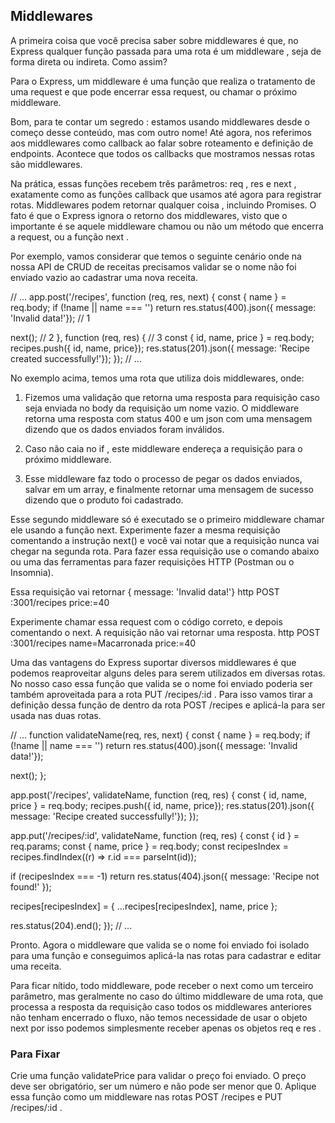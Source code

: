 ## Middlewares

A primeira coisa que você precisa saber sobre middlewares é que, no Express qualquer função passada para uma rota é um middleware , seja de forma direta ou indireta. Como assim?

Para o Express, um middleware é uma função que realiza o tratamento de uma request e que pode encerrar essa request, ou chamar o próximo middleware.

Bom, para te contar um segredo : estamos usando middlewares desde o começo desse conteúdo, mas com outro nome! Até agora, nos referimos aos middlewares como callback ao falar sobre roteamento e definição de endpoints. Acontece que todos os callbacks que mostramos nessas rotas são middlewares.

Na prática, essas funções recebem três parâmetros: req , res e next , exatamente como as funções callback que usamos até agora para registrar rotas. Middlewares podem retornar qualquer coisa , incluindo Promises. O fato é que o Express ignora o retorno dos middlewares, visto que o importante é se aquele middleware chamou ou não um método que encerra a request, ou a função next .

Por exemplo, vamos considerar que temos o seguinte cenário onde na nossa API de CRUD de receitas precisamos validar se o nome não foi enviado vazio ao cadastrar uma nova receita.

// ...
app.post('/recipes',
function (req, res, next) {
  const { name } = req.body;
  if (!name || name === '') return res.status(400).json({ message: 'Invalid data!'}); // 1

  next(); // 2
},
function (req, res) { // 3
  const { id, name, price } = req.body;
  recipes.push({ id, name, price});
  res.status(201).json({ message: 'Recipe created successfully!'});
});
// ...


No exemplo acima, temos uma rota que utiliza dois middlewares, onde:

1. Fizemos uma validação que retorna uma resposta para requisição caso seja enviada no body da requisição um nome vazio. O middleware retorna uma resposta com status 400 e um json com uma mensagem dizendo que os dados enviados foram inválidos.

2. Caso não caia no if , este middleware endereça a requisição para o próximo middleware.

3. Esse middleware faz todo o processo de pegar os dados enviados, salvar em um array, e finalmente retornar uma mensagem de sucesso dizendo que o produto foi cadastrado.

Esse segundo middleware só é executado se o primeiro middleware chamar ele usando a função next. Experimente fazer a mesma requisição comentando a instrução next() e você vai notar que a requisição nunca vai chegar na segunda rota.
Para fazer essa requisição use o comando abaixo ou uma das ferramentas para fazer requisições HTTP (Postman ou o Insomnia).

Essa requisição vai retornar { message: 'Invalid data!'}
http POST :3001/recipes price:=40

Experimente chamar essa request com o código correto, e depois comentando o next. A requisição não vai retornar uma resposta.
http POST :3001/recipes name=Macarronada price:=40

Uma das vantagens do Express suportar diversos middlewares é que podemos reaproveitar alguns deles para serem utilizados em diversas rotas. No nosso caso essa função que valida se o nome foi enviado poderia ser também aproveitada para a rota PUT /recipes/:id . Para isso vamos tirar a definição dessa função de dentro da rota POST /recipes e aplicá-la para ser usada nas duas rotas.

// ...
function validateName(req, res, next) {
  const { name } = req.body;
  if (!name || name === '') return res.status(400).json({ message: 'Invalid data!'});

  next();
};

app.post('/recipes', validateName, function (req, res) {
  const { id, name, price } = req.body;
  recipes.push({ id, name, price});
  res.status(201).json({ message: 'Recipe created successfully!'});
});

app.put('/recipes/:id', validateName, function (req, res) {
  const { id } = req.params;
  const { name, price } = req.body;
  const recipesIndex = recipes.findIndex((r) => r.id === parseInt(id));

  if (recipesIndex === -1)
    return res.status(404).json({ message: 'Recipe not found!' });

  recipes[recipesIndex] = { ...recipes[recipesIndex], name, price };

  res.status(204).end();
});
// ...

Pronto. Agora o middleware que valida se o nome foi enviado foi isolado para uma função e conseguimos aplicá-la nas rotas para cadastrar e editar uma receita.

Para ficar nítido, todo middleware, pode receber o next como um terceiro parâmetro, mas geralmente no caso do último middleware de uma rota, que processa a resposta da requisição caso todos os middlewares anteriores não tenham encerrado o fluxo, não temos necessidade de usar o objeto next por isso podemos simplesmente receber apenas os objetos req e res .

### Para Fixar

Crie uma função validatePrice para validar o preço foi enviado. O preço deve ser obrigatório, ser um número e não pode ser menor que 0. Aplique essa função como um middleware nas rotas POST /recipes e PUT /recipes/:id .